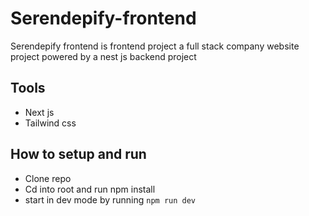 # Serendepify-frontend
Serendepify frontend is frontend project a full stack company website project powered by a nest js backend project

## Tools
- Next js
- Tailwind css

## How to setup and run
- Clone repo 
- Cd into root and run npm install
- start in dev mode by running `npm run dev`


